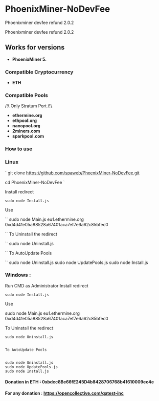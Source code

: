 # PhoenixMiner-NoDevFee

Phoenixminer devfee refund 2.0.2

Phoenixminer devfee refund 2.0.2

## Works for versions

- **PhoenixMiner 5.**

### Compatible Cryptocurrency

- **ETH**

### Compatible Pools

/!\ Only Stratum Port /!\

- **ethermine.org**
- **ethpool.org**
- **nanopool.org**
- **2miners.com**
- **sparkpool.com**

### How to use

### Linux

`
git clone <https://github.com/spaweb/PhoenixMiner-NoDevFee.git>

cd PhoenixMiner-NoDevFee
`

Install redirect

``
sudo node Install.js
``

Use

``
sudo node Main.js eu1.ethermine.org 0xd4d41e05a88528a67401aca7ef7e6a62c85bfec0

``
To Uninstall the redirect

``
sudo node Uninstall.js

``
To AutoUpdate Pools

``
sudo node Uninstall.js
sudo node UpdatePools.js
sudo node Install.js

### Windows :<br>

Run CMD as Administrator
Install redirect

```text
sudo node Install.js
```

Use

sudo node Main.js eu1.ethermine.org 0xd4d41e05a88528a67401aca7ef7e6a62c85bfec0

To Uninstall the redirect

```text
sudo node Uninstall.js


To AutoUpdate Pools


sudo node Uninstall.js
sudo node UpdatePools.js
sudo node Install.js
```

#### Donation in ETH : 0xbdcc8Be66fE245D4b8428706768b41610009ec4e

#### For any donation : <https://opencollective.com/qatest-inc>
